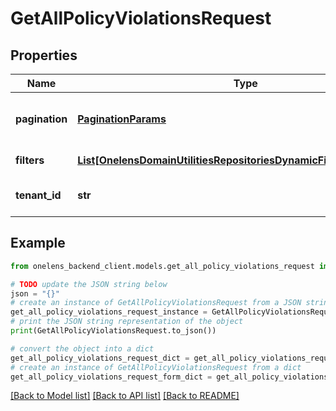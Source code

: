 # GetAllPolicyViolationsRequest


## Properties

Name | Type | Description | Notes
------------ | ------------- | ------------- | -------------
**pagination** | [**PaginationParams**](PaginationParams.md) | Pagination parameters for the request. | [optional] 
**filters** | [**List[OnelensDomainUtilitiesRepositoriesDynamicFiltersFilterCriteria]**](OnelensDomainUtilitiesRepositoriesDynamicFiltersFilterCriteria.md) | Filters to be applied | 
**tenant_id** | **str** | The unique identifier of the tenant | 

## Example

```python
from onelens_backend_client.models.get_all_policy_violations_request import GetAllPolicyViolationsRequest

# TODO update the JSON string below
json = "{}"
# create an instance of GetAllPolicyViolationsRequest from a JSON string
get_all_policy_violations_request_instance = GetAllPolicyViolationsRequest.from_json(json)
# print the JSON string representation of the object
print(GetAllPolicyViolationsRequest.to_json())

# convert the object into a dict
get_all_policy_violations_request_dict = get_all_policy_violations_request_instance.to_dict()
# create an instance of GetAllPolicyViolationsRequest from a dict
get_all_policy_violations_request_form_dict = get_all_policy_violations_request.from_dict(get_all_policy_violations_request_dict)
```
[[Back to Model list]](../README.md#documentation-for-models) [[Back to API list]](../README.md#documentation-for-api-endpoints) [[Back to README]](../README.md)


